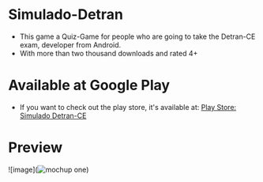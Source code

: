 # Simulado-Detran
* This game a Quiz-Game for people who are going to take the Detran-CE exam, developer from Android. 
* With more than two thousand downloads and rated 4+

# Available at Google Play
* If you want to check out the play store, it's available at: [Play Store: Simulado Detran-CE](https://play.google.com/store/apps/details?id=br.viniciusmangueira.com)

# Preview

![image](![mochup one](https://user-images.githubusercontent.com/32227073/41209787-1d33b062-6d04-11e8-93a9-f0be8498445c.png))
 
